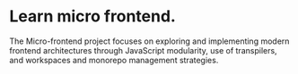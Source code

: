 # Learn micro frontend.

The Micro-frontend project focuses on exploring and implementing modern frontend architectures through JavaScript modularity, use of transpilers, and workspaces and monorepo management strategies.